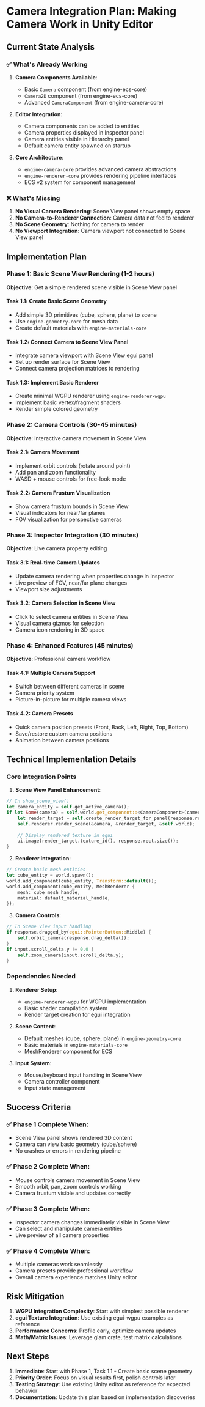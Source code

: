 # Camera Integration Plan: Making Camera Work in Unity Editor

## Current State Analysis

### ✅ What's Already Working
1. **Camera Components Available**:
   - Basic `Camera` component (from engine-ecs-core)
   - `Camera2D` component (from engine-ecs-core) 
   - Advanced `CameraComponent` (from engine-camera-core)

2. **Editor Integration**:
   - Camera components can be added to entities
   - Camera properties displayed in Inspector panel
   - Camera entities visible in Hierarchy panel
   - Default camera entity spawned on startup

3. **Core Architecture**:
   - `engine-camera-core` provides advanced camera abstractions
   - `engine-renderer-core` provides rendering pipeline interfaces
   - ECS v2 system for component management

### ❌ What's Missing
1. **No Visual Camera Rendering**: Scene View panel shows empty space
2. **No Camera-to-Renderer Connection**: Camera data not fed to renderer
3. **No Scene Geometry**: Nothing for camera to render
4. **No Viewport Integration**: Camera viewport not connected to Scene View panel

## Implementation Plan

### Phase 1: Basic Scene View Rendering (1-2 hours)
**Objective**: Get a simple rendered scene visible in Scene View panel

#### Task 1.1: Create Basic Scene Geometry
- Add simple 3D primitives (cube, sphere, plane) to scene
- Use `engine-geometry-core` for mesh data
- Create default materials with `engine-materials-core`

#### Task 1.2: Connect Camera to Scene View Panel
- Integrate camera viewport with Scene View egui panel 
- Set up render surface for Scene View
- Connect camera projection matrices to rendering

#### Task 1.3: Implement Basic Renderer
- Create minimal WGPU renderer using `engine-renderer-wgpu`
- Implement basic vertex/fragment shaders
- Render simple colored geometry

### Phase 2: Camera Controls (30-45 minutes)
**Objective**: Interactive camera movement in Scene View

#### Task 2.1: Camera Movement
- Implement orbit controls (rotate around point)
- Add pan and zoom functionality
- WASD + mouse controls for free-look mode

#### Task 2.2: Camera Frustum Visualization
- Show camera frustum bounds in Scene View
- Visual indicators for near/far planes
- FOV visualization for perspective cameras

### Phase 3: Inspector Integration (30 minutes)
**Objective**: Live camera property editing

#### Task 3.1: Real-time Camera Updates
- Update camera rendering when properties change in Inspector
- Live preview of FOV, near/far plane changes
- Viewport size adjustments

#### Task 3.2: Camera Selection in Scene View
- Click to select camera entities in Scene View
- Visual camera gizmos for selection
- Camera icon rendering in 3D space

### Phase 4: Enhanced Features (45 minutes)
**Objective**: Professional camera workflow

#### Task 4.1: Multiple Camera Support
- Switch between different cameras in scene
- Camera priority system
- Picture-in-picture for multiple camera views

#### Task 4.2: Camera Presets
- Quick camera position presets (Front, Back, Left, Right, Top, Bottom)
- Save/restore custom camera positions
- Animation between camera positions

## Technical Implementation Details

### Core Integration Points

1. **Scene View Panel Enhancement**:
```rust
// In show_scene_view()
let camera_entity = self.get_active_camera();
if let Some(camera) = self.world.get_component::<CameraComponent>(camera_entity) {
    let render_target = self.create_render_target_for_panel(response.rect);
    self.renderer.render_scene(&camera, &render_target, &self.world);
    
    // Display rendered texture in egui
    ui.image(render_target.texture_id(), response.rect.size());
}
```

2. **Renderer Integration**:
```rust
// Create basic mesh entities
let cube_entity = world.spawn();
world.add_component(cube_entity, Transform::default());
world.add_component(cube_entity, MeshRenderer {
    mesh: cube_mesh_handle,
    material: default_material_handle,
});
```

3. **Camera Controls**:
```rust
// In Scene View input handling
if response.dragged_by(egui::PointerButton::Middle) {
    self.orbit_camera(response.drag_delta());
}
if input.scroll_delta.y != 0.0 {
    self.zoom_camera(input.scroll_delta.y);
}
```

### Dependencies Needed

1. **Renderer Setup**:
   - `engine-renderer-wgpu` for WGPU implementation
   - Basic shader compilation system
   - Render target creation for egui integration

2. **Scene Content**:
   - Default meshes (cube, sphere, plane) in `engine-geometry-core`
   - Basic materials in `engine-materials-core`
   - MeshRenderer component for ECS

3. **Input System**:
   - Mouse/keyboard input handling in Scene View
   - Camera controller component
   - Input state management

## Success Criteria

### ✅ Phase 1 Complete When:
- Scene View panel shows rendered 3D content
- Camera can view basic geometry (cube/sphere)
- No crashes or errors in rendering pipeline

### ✅ Phase 2 Complete When:
- Mouse controls camera movement in Scene View
- Smooth orbit, pan, zoom controls working
- Camera frustum visible and updates correctly

### ✅ Phase 3 Complete When:
- Inspector camera changes immediately visible in Scene View
- Can select and manipulate camera entities
- Live preview of all camera properties

### ✅ Phase 4 Complete When:
- Multiple cameras work seamlessly
- Camera presets provide professional workflow
- Overall camera experience matches Unity editor

## Risk Mitigation

1. **WGPU Integration Complexity**: Start with simplest possible renderer
2. **egui Texture Integration**: Use existing egui-wgpu examples as reference
3. **Performance Concerns**: Profile early, optimize camera updates
4. **Math/Matrix Issues**: Leverage glam crate, test matrix calculations

## Next Steps

1. **Immediate**: Start with Phase 1, Task 1.1 - Create basic scene geometry
2. **Priority Order**: Focus on visual results first, polish controls later
3. **Testing Strategy**: Use existing Unity editor as reference for expected behavior
4. **Documentation**: Update this plan based on implementation discoveries